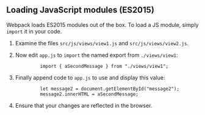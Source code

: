 ## Loading JavaScript modules (ES2015)

Webpack loads ES2015 modules out of the box. To load a JS module, simply `import`
it in your code.

1. Examine the files `src/js/views/view1.js` and `src/js/views/view2.js`.

2. Now edit `app.js` to `import` the named export from `./views/view1`:

				import { aSecondMessage } from "./views/view1";

3. Finally append code to `app.js` to use and display this value:

				let message2 = document.getElementById("message2");
				message2.innerHTML = aSecondMessage;

4. Ensure that your changes are reflected in the browser.
